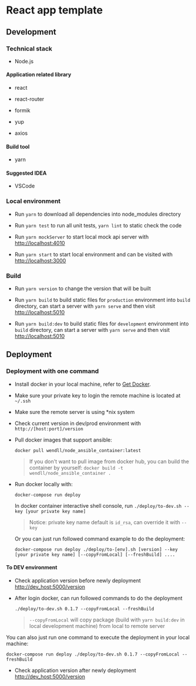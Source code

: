React app template
=============================


## Development

### Technical stack

- Node.js

#### Application related library

- react

- react-router

- formik

- yup

- axios

#### Build tool

- yarn

#### Suggested IDEA

- VSCode

### Local environment

- Run `yarn` to download all dependencies into node_modules directory

- Run `yarn test` to run all unit tests, `yarn lint` to static check the code

- Run `yarn mockServer` to start local mock api server with [http://localhost:4010](http://localhost:4010)

- Run `yarn start` to start local environment and can be visited with [http://localhost:3000](http://localhost:3000)

### Build

- Run `yarn version` to change the version that will be built

- Run `yarn build` to build static files for `production` environment into `build` directory, can start a server with `yarn serve` and then visit [http://localhost:5010](http://localhost:5010)

- Run `yarn build:dev` to build static files for `development` environment into `build` directory, can start a server with `yarn serve` and then visit [http://localhost:5010](http://localhost:5010)

## Deployment

### Deployment with one command

- Install docker in your local machine, refer to [Get Docker](https://docs.docker.com/get-docker/).

- Make sure your private key to login the remote machine is located at `~/.ssh`

- Make sure the remote server is using *nix system

- Check current version in dev/prod environment with `http://[host:port]/version`

- Pull docker images that support ansible:

  ```
  docker pull wendll/node_ansible_container:latest
  ```

  > If you don't want to pull image from docker hub, you can build the container by yourself: `docker build -t wendll/node_ansible_container .`

- Run docker locally with:

  ```
  docker-compose run deploy 
  ```

  In docker container interactive shell console, run `./deploy/to-dev.sh --key [your private key name]`

  > Notice: private key name default is `id_rsa`, can override it with `--key`

  Or you can just run followed command example to do the deployment:

  ```
  docker-compose run deploy ./deploy/to-[env].sh [version] --key [your private key name] [--copyFromLocal] [--freshBuild] ....
  ```

#### To DEV environment 

- Check application version before newly deployment [http://dev_host:5000/version](http://dev_host:5000/version)

- After login docker, can run followed commands to do the deployment

  ```
  ./deploy/to-dev.sh 0.1.7 --copyFromLocal --freshBuild
  ```

  > `--copyFromLocal` will copy package (build with `yarn build:dev` in local development machine) from local to remote server

You can also just run one command to execute the deployment in your local machine:

```
docker-compose run deploy ./deploy/to-dev.sh 0.1.7 --copyFromLocal --freshBuild
```

- Check application version after newly deployment [http://dev_host:5000/version](http://dev_host:5000/version)
